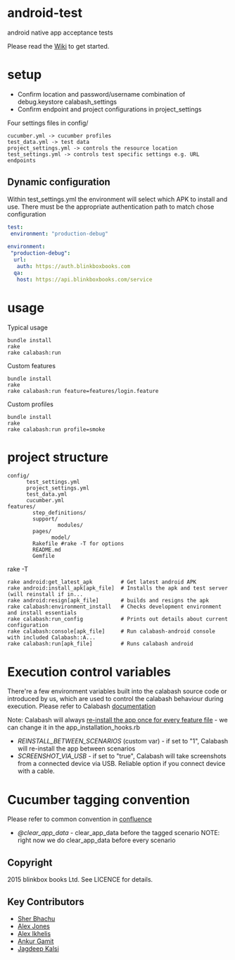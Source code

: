 android-test
============

android native app acceptance tests

Please read the [Wiki](../../wiki) to get started.


setup
=====
- Confirm location and password/username combination of debug.keystore calabash_settings
- Confirm endpoint and project configurations in project_settings

Four settings files in config/
```
cucumber.yml -> cucumber profiles
test_data.yml -> test data
project_settings.yml -> controls the resource location
test_settings.yml -> controls test specific settings e.g. URL endpoints
```
Dynamic configuration
---------------------
Within test_settings.yml the environment will select which APK to install and use.
There must be the appropriate authentication path to match chose configuration


```yaml
test:
 environment: "production-debug"
 
environment:
 "production-debug":
  url:
   auth: https://auth.blinkboxbooks.com
  qa:
   host: https://api.blinkboxbooks.com/service
```
usage
=====

Typical usage
```
bundle install
rake 
rake calabash:run
```

Custom features
```
bundle install
rake 
rake calabash:run feature=features/login.feature
```

Custom profiles
```
bundle install
rake 
rake calabash:run profile=smoke
```

project structure
================

```shell
config/
	  test_settings.yml
	  project_settings.yml
	  test_data.yml
	  cucumber.yml
features/
		step_definitions/
		support/
				modules/
		pages/
		      model/
		Rakefile #rake -T for options
		README.md
		Gemfile
```

rake -T
```
rake android:get_latest_apk         # Get latest android APK
rake android:install_apk[apk_file]  # Installs the apk and test server (will reinstall if in...
rake android:resign[apk_file]       # builds and resigns the apk
rake calabash:environment_install   # Checks development environment and install essentials
rake calabash:run_config            # Prints out details about current configuration
rake calabash:console[apk_file]     # Run calabash-android console with included Calabash::A...
rake calabash:run[apk_file]         # Runs calabash android
```

Execution control variables
===========================
There're a few environment variables built into the calabash source code or introduced by us, which are used to control
 the calabash behaviour during execution. Please refer to Calabash [documentation](https://github.com/calabash/calabash-android/blob/master/ruby-gem/ENVIRONMENT_VARIABLES.md)
 
 Note: Calabash will always [re-install the app once for every feature file](https://git.mobcastdev.com/TEST/android-test/blob/master/features/support/hooks/app_installation_hooks.rb#L18) - we can change it in the app_installation_hooks.rb

- *REINSTALL_BETWEEN_SCENARIOS* (custom var) - if set to "1", Calabash will re-install the app between scenarios
- *SCREENSHOT_VIA_USB* - if set to "true", Calabash will take screenshots from a connected device via USB. Reliable option if you connect device with a cable.

Cucumber tagging convention
===========================
Please refer to common convention in [confluence](http://jira.blinkbox.local/confluence/display/TEST/Cucumber+Tags+Convention)
- *@clear_app_data* - clear_app_data before the tagged scenario
NOTE: right now we do clear_app_data before every scenario


## Copyright
2015 blinkbox books Ltd. See LICENCE for details.

## Key Contributors
* [Sher Bhachu](https://github.com/sherbhachu)
* [Alex Jones](https://github.com/AlexsJones)
* [Alex Ikhelis](https://github.com/aikhelis)
* [Ankur Gamit](https://github.com/ankurgamit)
* [Jagdeep Kalsi](https://github.com/jkalsi)
